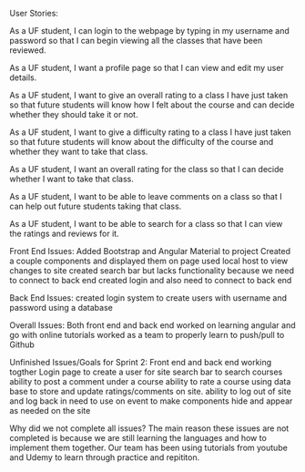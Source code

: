 User Stories:

As a UF student, I can login to the webpage by typing in my username and password so that I can begin viewing all the classes that have been reviewed. 

As a UF student, I want a profile page so that I can view and edit my user details.

As a UF student, I want to give an overall rating to a class I have just taken so that future students will know how I felt about the course and can decide whether they should take it or not. 

As a UF student, I want to give a difficulty rating to a class I have just taken so that future students will know about the difficulty of the course and whether they want to take that class.

As a UF student, I want an overall rating for the class so that I can decide whether I want to take that class.

As a UF student, I want to be able to leave comments on a class so that I can help out future students taking that class.

As a UF student, I want to be able to search for a class so that I can view the ratings and reviews for it.

Front End Issues:
Added Bootstrap and Angular Material to project
Created a couple components and displayed them on page
used local host to view changes to site
created search bar but lacks functionality because we need to connect to back end
created login and also need to connect to back end


Back End Issues:
created login system to create users with username and password using a database



Overall Issues:
Both front end and back end worked on learning angular and go with online tutorials
worked as a team to properly learn to push/pull to Github


Unfinished Issues/Goals for Sprint 2:
Front end and back end working togther
Login page to create a user for site
search bar to search courses
ability to post a comment under a course
ability to rate a course
using data base to store and update ratings/comments on site.
ability to log out of site and log back in
need to use on event to make components hide and appear as needed on the site


Why did we not complete all issues?
The main reason these issues are not completed is because we are still learning the languages and how to implement them together. Our team has been using tutorials
from youtube and Udemy to learn through practice and repititon.
